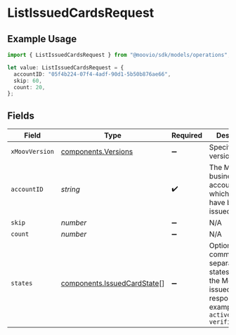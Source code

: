 # ListIssuedCardsRequest

## Example Usage

```typescript
import { ListIssuedCardsRequest } from "@moovio/sdk/models/operations";

let value: ListIssuedCardsRequest = {
  accountID: "05f4b224-07f4-4adf-90d1-5b50b876ae66",
  skip: 60,
  count: 20,
};
```

## Fields

| Field                                                                                                                     | Type                                                                                                                      | Required                                                                                                                  | Description                                                                                                               | Example                                                                                                                   |
| ------------------------------------------------------------------------------------------------------------------------- | ------------------------------------------------------------------------------------------------------------------------- | ------------------------------------------------------------------------------------------------------------------------- | ------------------------------------------------------------------------------------------------------------------------- | ------------------------------------------------------------------------------------------------------------------------- |
| `xMoovVersion`                                                                                                            | [components.Versions](../../models/components/versions.md)                                                                | :heavy_minus_sign:                                                                                                        | Specify an API version.                                                                                                   |                                                                                                                           |
| `accountID`                                                                                                               | *string*                                                                                                                  | :heavy_check_mark:                                                                                                        | The Moov business account for which the cards have been issued.                                                           |                                                                                                                           |
| `skip`                                                                                                                    | *number*                                                                                                                  | :heavy_minus_sign:                                                                                                        | N/A                                                                                                                       | 60                                                                                                                        |
| `count`                                                                                                                   | *number*                                                                                                                  | :heavy_minus_sign:                                                                                                        | N/A                                                                                                                       | 20                                                                                                                        |
| `states`                                                                                                                  | [components.IssuedCardState](../../models/components/issuedcardstate.md)[]                                                | :heavy_minus_sign:                                                                                                        | Optional, comma-separated states to filter the Moov list issued cards response. For example `active,pending-verification` |                                                                                                                           |